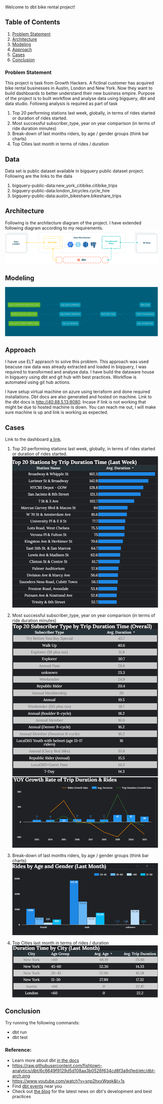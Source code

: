 Welcome to dbt bike rental project!

## Table of Contents
1. [Problem Statement](#problem-statement)
2. [Architecture](#architecture)
3. [Modeling](#modeling)
4. [Approach](#approach)
5. [Cases](#cases)
6. [Conclusion](#conclusion)
### Problem Statement
This project is task from Growth Hackers. A fictinal customer has acquired bike rental businesses in Austin, London and New York. Now they want to build dashboards to better understand their new business empire. Purpose of the project is to built workflow and analyse data using bigquery, dbt and data studio. Followng analysis is required as part of task

1. Top 20 performing stations last week, globally, in terms of rides started or duration of
rides started.
2. Most successful subscriber_type, year on year comparison (in terms of ride duration
minutes)
3. Break-down of last months riders, by age / gender groups (think bar charts)
4. Top Cities last month in terms of rides / duration

 ## Data ##
Data set is public dataset available in bigquery public dataset project. Following are the links to the data

1.  bigquery-public-data:new_york_citibike.citibike_trips
2.  bigquery-public-data:london_bicycles.cycle_hire
3.  bigquery-public-data:austin_bikeshare.bikeshare_trips

## Architecture
Following is the architecture diagram of the project. I have extended following diagram according to my requirements.
![GitHub Logo](/images/dbt-arch.png)
## Modeling
![GitHub Logo](/images/Modeling.PNG)

## Approach
I have use ELT appraoch to solve this problem. This approach was used beacuse raw data was already extracted and loaded in biqquery, I was required to transformed and analyse data. I have build the dataware house in bigquery using dbt and git hub with best practices. Workflow is automated using git hub actions. 

I have setup virtual machine on azure using terraform and done required installations. Dbt docs are also generated and hosted on machine. Link to the dbt docs is http://40.88.5.13:8080. Incase if link is not working that might be due to hosted machine is down. You can reach me out, I will make sure machine is up and link is working as expected.

## Cases
Link to the dashboard [a link](https://datastudio.google.com/s/qVaAqNrFE6U).

1. Top 20 performing stations last week, globally, in terms of rides started or duration of
rides started.
![GitHub Logo](/images/Q1.PNG)
2. Most successful subscriber_type, year on year comparison (in terms of ride duration
minutes)
![GitHub Logo](/images/Q2-a.PNG)                          ![GitHub Logo](/images/Q2-b.PNG)

3. Break-down of last months riders, by age / gender groups (think bar charts)
![GitHub Logo](/images/Q3.PNG)  
4. Top Cities last month in terms of rides / duration
![GitHub Logo](/images/Q4.PNG)  


## Conclusion









Try running the following commands:
- dbt run
- dbt test


### Reference:
- Learn more about dbt [in the docs](https://docs.getdbt.com/docs/introduction)
- https://raw.githubusercontent.com/fishtown-analytics/dbt/6c6649f9129d5d108aa3b0526f634cd8f3a9d1ed/etc/dbt-arch.png
- https://www.youtube.com/watch?v=snp2hxxWgqk&t=1s
- Find [dbt events](https://events.getdbt.com) near you
- Check out [the blog](https://blog.getdbt.com/) for the latest news on dbt's development and best practices
